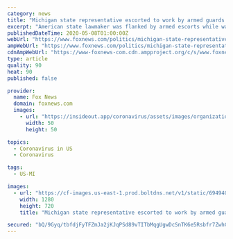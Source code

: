 ```yaml
---
category: news
title: "Michigan state representative escorted to work by armed guards as coronavirus measures spark protests"
excerpt: "American state lawmaker was flanked by armed escorts while walking to Michigan's Capitol building Wednesday following weeks of protests that saw armed demonstrators clad in tactical gear storm the building last month to demand the reopening of the state's economy and the rollback of social distancing measures."
publishedDateTime: 2020-05-08T01:00:00Z
webUrl: "https://www.foxnews.com/politics/michigan-state-representative-armed-guard-escort-coronavirus-protests"
ampWebUrl: "https://www.foxnews.com/politics/michigan-state-representative-armed-guard-escort-coronavirus-protests.amp"
cdnAmpWebUrl: "https://www-foxnews-com.cdn.ampproject.org/c/s/www.foxnews.com/politics/michigan-state-representative-armed-guard-escort-coronavirus-protests.amp"
type: article
quality: 90
heat: 90
published: false

provider:
  name: Fox News
  domain: foxnews.com
  images:
    - url: "https://insideout.app/coronavirus/assets/images/organizations/foxnews.com-50x50.jpg"
      width: 50
      height: 50

topics:
  - Coronavirus in US
  - Coronavirus

tags:
  - US-MI

images:
  - url: "https://cf-images.us-east-1.prod.boltdns.net/v1/static/694940094001/9ad9e406-0280-4d53-bc36-3132185ea136/6b5ff800-f6c8-4e54-b556-b6e2965cd784/1280x720/match/image.jpg"
    width: 1280
    height: 720
    title: "Michigan state representative escorted to work by armed guards as coronavirus measures spark protests"

secured: "bQ/9Gyq/tbfdjFyTFZmJa2jKJqPSd89vTITbMqgUgwDcSnTK6e5Rsbfr7ZwhCnUDDWnKNM3USsNWLYWHuujmavUsXVtqigS5qv4CbBSAPoSB/JAvq2ZADKd3ytEl2DPQWbbLOLaf9+ezjZxWGH3y7FrUfQBQlLW9Tc3keYCJadq9nQTsOq4C1Umxi/CP0z6PbKNL4vJC6rJM9T6Q4M1d9NGCLlDdM0wuypmm1qEilGrJcGyG6jh6EG/5CZqGoFLIiqfnOA4exraB04MvsM9U5lM9iQp5f0LC43+PEeZsRqNBMg+JFbN84/unBoKuLNaU;5DTQBb0Kq3FSb8K7/q4X1w=="
---
```


